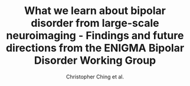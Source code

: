 ---
cat: gaia
subcat: signature
bestof: false
author: Christopher Ching et al.
title: What we learn about bipolar disorder from large-scale neuroimaging - Findings and future directions from the ENIGMA Bipolar Disorder Working Group
journal: Human Brain Mapping
year: 2020
type: article
doi: 10.1002/hbm.25098
---
